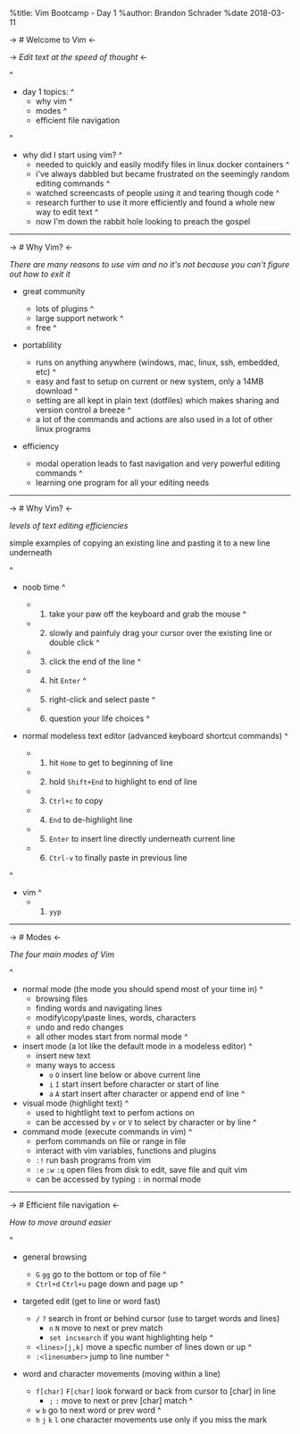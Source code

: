 %title: Vim Bootcamp - Day 1
%author: Brandon Schrader
%date 2018-03-11

-> # Welcome to Vim <-

-> *Edit text at the speed of thought* <-

^
* day 1 topics:
    ^
    - why vim
    ^
    - modes
    ^
    - efficient file navigation

^
* why did I start using vim?
    ^
    - needed to quickly and easily modify files in linux docker containers
    ^
    - i've always dabbled but became frustrated on the seemingly random editing commands
    ^
    - watched screencasts of people using it and tearing though code
    ^
    - research further to use it more efficiently and found a whole new way to edit text
    ^
    - now I'm down the rabbit hole looking to preach the gospel

---

-> # Why Vim? <-

*There are many reasons to use vim and no it's not because you can't figure out how to exit it*

* great community
    - lots of plugins
    ^
    - large support network
    ^
    - free
    ^

* portablility
    - runs on anything anywhere (windows, mac, linux, ssh, embedded, etc)
    ^
    - easy and fast to setup on current or new system, only a 14MB download
    ^
    - setting are all kept in plain text (dotfiles) which makes sharing and version control a breeze
    ^
    - a lot of the commands and actions are also used in a lot of other linux programs

* efficiency
    - modal operation leads to fast navigation and very powerful editing commands
    ^
    - learning one program for all your editing needs

---

-> # Why Vim? <-

*levels of text editing efficiencies*

simple examples of copying an existing line and pasting it to a new line underneath

^
* noob time
    ^
    - 1. take your paw off the keyboard and grab the mouse
    ^
    - 2. slowly and painfuly drag your cursor over the existing line or double click
    ^
    - 3. click the end of the line
    ^
    - 4. hit `Enter`
    ^
    - 5. right-click and select paste
    ^
    - 6. question your life choices
    ^

* normal modeless text editor (advanced keyboard shortcut commands)
    ^
    - 1. hit `Home` to get to beginning of line
    - 2. hold `Shift+End` to highlight to end of line
    - 3. `Ctrl+c` to copy
    - 4. `End` to de-highlight line
    - 5. `Enter` to insert line directly underneath current line
    - 6. `Ctrl-v` to finally paste in previous line 

^
* vim
    ^
    - 1. `yyp`

---

-> # Modes <-

*The four main modes of Vim*

^
* normal mode (the mode you should spend most of your time in)
    ^
    - browsing files
    - finding words and navigating lines
    - modify\copy\paste lines, words, characters
    - undo and redo changes
    - all other modes start from normal mode
^
* insert mode (a lot like the default mode in a modeless editor)
    ^
    - insert new text
    - many ways to access
        - `o` `O` insert line below or above current line
        - `i` `I` start insert before character or start of line
        - `a` `A` start insert after character or append end of line
^
* visual mode (highlight text)
    ^
    - used to hightlight text to perfom actions on
    - can be accessed by `v` or `V` to select by character or by line
^
* command mode (execute commands in vim)
    ^
    - perfom commands on file or range in file
    - interact with vim variables, functions and plugins
    - `:!` run bash programs from vim
    - `:e` `:w` `:q` open files from disk to edit, save file and quit vim
    - can be accessed by typing `:` in normal mode

---

-> # Efficient file navigation <-

*How to move around easier*

^
* general browsing
    - `G` `gg` go to the bottom or top of file
    ^
    - `Ctrl+d` `Ctrl+u` page down and page up
    ^

* targeted edit (get to line or word fast)
    - `/` `?` search in front or behind cursor (use to target words and lines)
        - `n` `N` move to next or prev match
        - `set incsearch` if you want highlighting help
    ^
    - `<lines>[j,k]` move a specfic number of lines down or up
    ^
    - `:<linenumber>` jump to line number
    ^

* word and character movements (moving within a line)
    - `f[char]` `F[char]` look forward or back from cursor to [char] in line
        - `;` `:` move to next or prev [char] match
    ^
    - `w` `b` go to next word or prev word
    ^
    - `h` `j` `k` `l`  one character movements use only if you miss the mark

